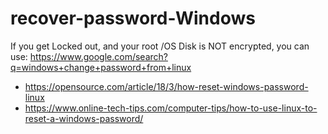 # recover-password-Windows
If you get Locked out, and your root /OS Disk is NOT encrypted, you can use: https://www.google.com/search?q=windows+change+password+from+linux
- https://opensource.com/article/18/3/how-reset-windows-password-linux
- https://www.online-tech-tips.com/computer-tips/how-to-use-linux-to-reset-a-windows-password/
